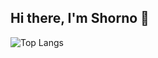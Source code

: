 ## Hi there, I'm Shorno 👋

![Top Langs](https://github-readme-stats.vercel.app/api/top-langs/?username=shorno&hide_progress=true)

